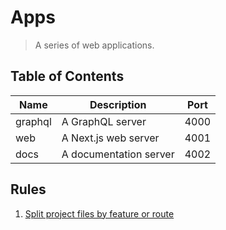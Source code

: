 # Apps

> A series of web applications.

## Table of Contents

| Name | Description | Port |
| --- | --- | --- |
| graphql | A GraphQL server | 4000 |
| web | A Next.js web server | 4001 |
| docs | A documentation server | 4002 |

## Rules

1. [Split project files by feature or route](https://nextjs.org/docs/app/getting-started/project-structure#split-project-files-by-feature-or-route)
